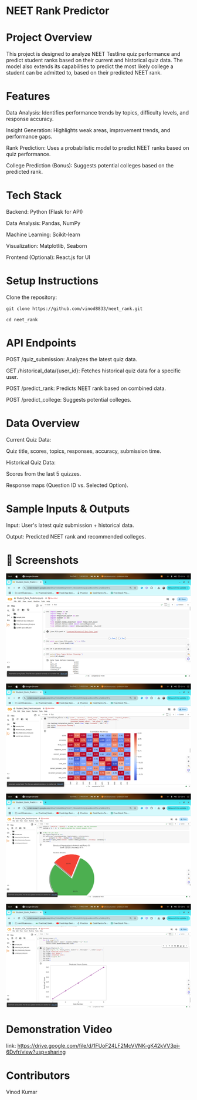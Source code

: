 # NEET Rank Predictor

# Project Overview

This project is designed to analyze NEET Testline quiz performance and predict student ranks based on their current and historical quiz data. The model also extends its capabilities to predict the most likely college a student can be admitted to, based on their predicted NEET rank.

# Features

Data Analysis: Identifies performance trends by topics, difficulty levels, and response accuracy.

Insight Generation: Highlights weak areas, improvement trends, and performance gaps.

Rank Prediction: Uses a probabilistic model to predict NEET ranks based on quiz performance.

College Prediction (Bonus): Suggests potential colleges based on the predicted rank.

# Tech Stack

Backend: Python (Flask for API)

Data Analysis: Pandas, NumPy

Machine Learning: Scikit-learn

Visualization: Matplotlib, Seaborn

Frontend (Optional): React.js for UI

# Setup Instructions

Clone the repository:

```
git clone https://github.com/vinod8833/neet_rank.git

```
```
cd neet_rank
```

# API Endpoints

POST /quiz_submission: Analyzes the latest quiz data.

GET /historical_data/{user_id}: Fetches historical quiz data for a specific user.

POST /predict_rank: Predicts NEET rank based on combined data.

POST /predict_college: Suggests potential colleges.

# Data Overview

Current Quiz Data:

Quiz title, scores, topics, responses, accuracy, submission time.

Historical Quiz Data:

Scores from the last 5 quizzes.

Response maps (Question ID vs. Selected Option).

# Sample Inputs & Outputs

Input: User's latest quiz submission + historical data.

Output: Predicted NEET rank and recommended colleges.

# 📸 Screenshots

![Quiz Performance Dashboard](https://github.com/vinod8833/neet_rank/blob/main/Student_Rank/images/image.png?raw=true)

![Accuracy Graph](https://github.com/vinod8833/neet_rank/blob/main/Student_Rank/images/image-1.png?raw=true)

![Rank Prediction Chart](https://github.com/vinod8833/neet_rank/blob/main/Student_Rank/images/image-2.png?raw=true)

![Improvement Trends](https://github.com/vinod8833/neet_rank/blob/main/Student_Rank/images/image-3.png?raw=true)


# Demonstration Video

link: https://drive.google.com/file/d/1FUoF24LF2McVVNK-gK42kVV3pi-6Dvfr/view?usp=sharing

# Contributors

Vinod Kumar